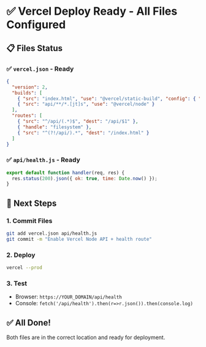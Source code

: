 # ✅ Vercel Deploy Ready - All Files Configured

## 📋 Files Status

### ✅ `vercel.json` - Ready
```json
{
  "version": 2,
  "builds": [
    { "src": "index.html", "use": "@vercel/static-build", "config": { "distDir": "dist" } },
    { "src": "api/**/*.[jt]s", "use": "@vercel/node" }
  ],
  "routes": [
    { "src": "^/api/(.*)$", "dest": "/api/$1" },
    { "handle": "filesystem" },
    { "src": "^(?!/api/).*", "dest": "/index.html" }
  ]
}
```

### ✅ `api/health.js` - Ready
```javascript
export default function handler(req, res) {
  res.status(200).json({ ok: true, time: Date.now() });
}
```

## 🚀 Next Steps

### 1. Commit Files
```bash
git add vercel.json api/health.js
git commit -m "Enable Vercel Node API + health route"
```

### 2. Deploy
```bash
vercel --prod
```

### 3. Test
- Browser: `https://YOUR_DOMAIN/api/health`
- Console: `fetch('/api/health').then(r=>r.json()).then(console.log)`

## ✅ All Done!

Both files are in the correct location and ready for deployment.

